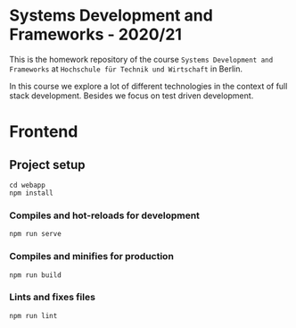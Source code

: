 # Systems Development and Frameworks - 2020/21

This is the homework repository of the course `Systems Development and Frameworks`
at `Hochschule für Technik und Wirtschaft` in Berlin.

In this course we explore a lot of different technologies in the context of full stack development.
Besides we focus on test driven development.

# Frontend

## Project setup
```
cd webapp
npm install
```

### Compiles and hot-reloads for development
```
npm run serve
```

### Compiles and minifies for production
```
npm run build
```

### Lints and fixes files
```
npm run lint
```
